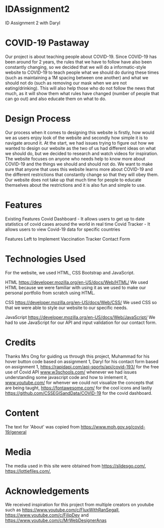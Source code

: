 # IDAssignment2
ID Assignment 2 with Daryl


# COVID-19 Pastaway


Our project is about teaching people about COVID-19. Since COVID-19 has been around for 2 years, the rules that we have to follow have also been constantly changing, so we decided that we will do a informatic-style website to COVID-19 to teach people what we should do during these times (such as maintaining a 1M spacing between one another) and what we should not do (such as removing our mask when we are not eating/drinking). This will also help those who do not follow the news that much, as it will show them what rules have changed (number of people that can go out) and also educate them on what to do.



# Design Process

Our process when it comes to designing this website is firstly, how would we as users enjoy look of the website and secondly how simple it is to navigate around it. At the start, we had issues trying to figure out how we wanted to design our website as the two of us had different ideas on what we should do, but we decided to research and watch videos for inspiration. The website focuses on anyone who needs help to know more about COVID-19 and the things we should and should not do. We want to make sure that anyone that uses this website learns more about COVID-19 and the different restrictions that constantly change so that they will obey them. Our website does not take up that much time for people to educate themselves about the restrictions and it is also fun and simple to use.

# Features


Existing Features
Covid Dashboard - It allows users to get up to date statistics of covid cases around the world in real time
Covid Tracker - It allows users to view Covid-19 data for specific countries

Features Left to Implement
Vaccination Tracker
Contact Form

# Technologies Used
For the website, we used HTML, CSS Bootstrap and JavaScript.

HTML https://developer.mozilla.org/en-US/docs/Web/HTML/ We used HTML because we were familiar with using it as we used to make our personal portfolio from scratch using HTML. 

CSS https://developer.mozilla.org/en-US/docs/Web/CSS/ We used CSS so that we were able to style our website to our specific needs.

JavaScript https://developer.mozilla.org/en-US/docs/Web/JavaScript/ We had to use JavaScript for our API and input validation for our contact form.

# Credits
Thanks Mrs Ong for guiding us through this project, 
Muhammad for his hover button code based on assignment 1,
Daryl for his contact form based on assignment 1,
https://rapidapi.com/api-sports/api/covid-193/ for the free use of Covid API
www.w3schools.com/ whenever we had issues understanding some javascript code and how to imlement it, 
www.youtube.com/ for whenver we could not visualize the concepts that are being taught, 
https://fontawesome.com/ for the cool icons
and lastly https://github.com/CSSEGISandData/COVID-19 for the covid dashboard.
# Content
The text for 'About' was copied from https://www.moh.gov.sg/covid-19/general
# Media
The media used in this site were obtained from https://slidesgo.com/, https://lottiefiles.com/, 
# Acknowledgements
We received inspiration for this project from multiple creators on youtube such as https://www.youtube.com/c/FluxWithRanSegall, https://www.youtube.com/c/FilipDev and https://www.youtube.com/c/MrWebDesignerAnas
